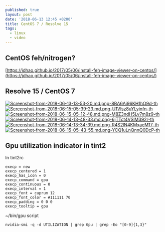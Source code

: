 ```yaml
---
published: true
layout: post
date: '2018-06-13 12:45 +0200'
title: CentOS 7 / Resolve 15
tags:
  - linux
  - video
---
```

## CentOS feh/nitrogen?  
[https://jdhao.github.io/2017/05/06/install-feh-image-viewer-on-centos/](https://jdhao.github.io/2017/05/06/install-feh-image-viewer-on-centos/)

## Resolve 15 / CentOS 7  

[![Screenshot-from-2018-06-13-13-53-20.md.png-8BA6Ai96KH1hO9d-th](https://images.weserv.nl/?url=https://i.imgur.com/MnEkTsBb.png)](https://images.weserv.nl/?url=https://i.imgur.com/MnEkTsB.png)
[![Screenshot-from-2018-06-15-05-39-23.md.png-U1Vlsz8uYLyinfn-th](https://images.weserv.nl/?url=https://i.imgur.com/F15Beqfb.png)](https://images.weserv.nl/?url=https://i.imgur.com/F15Beqf.png)
[![Screenshot-from-2018-06-15-05-12-48.md.png-M8Z3ndH5Lv7m8z9-th](https://images.weserv.nl/?url=https://i.imgur.com/iQOLg3Ob.png)](https://images.weserv.nl/?url=https://i.imgur.com/iQOLg3O.png)
[![Screenshot-from-2018-06-14-13-48-33.md.png-6jTTct4VSlM392r-th](https://images.weserv.nl/?url=https://i.imgur.com/uGmEgqhb.png)](https://images.weserv.nl/?url=https://i.imgur.com/uGmEgqh.png)
[![Screenshot-from-2018-06-14-13-34-39.md.png-R4S2lN4KMxaeM17-th](https://images.weserv.nl/?url=https://i.imgur.com/5DgHSiWb.png)](https://images.weserv.nl/?url=https://i.imgur.com/5DgHSiW.png)
[![Screenshot-from-2018-06-15-05-43-55.md.png-YCQ1uLnQnnQ0DcP-th](https://images.weserv.nl/?url=https://i.imgur.com/BOsmXMsb.png)](https://images.weserv.nl/?url=https://i.imgur.com/BOsmXMs.png)

## Gpu utilization indicator in tint2

In tint2rc

    execp = new
    execp_centered = 1
    execp_has_icon = 0
    execp_command = gpu
    execp_continuous = 0
    execp_interval = 1
    execp_font = cuprum 12
    execp_font_color = #111111 70
    execp_padding = 0 0 0
    execp_tooltip = gpu

~/bin/gpu script

    nvidia-smi -q -d UTILIZATION | grep Gpu | grep -Eo "[0-9]{1,3}"
